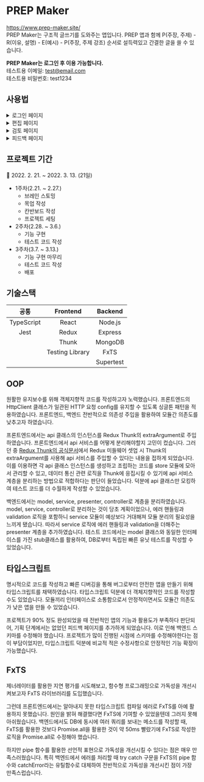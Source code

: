 # PREP Maker

https://www.prep-maker.site/  
PREP Maker는 구조적 글쓰기를 도와주는 앱입니다. PREP 앱과 함께 P(주장, 주제) - R(이유, 설명) - E(예시) - P(주장, 주제 강조) 순서로 설득력있고 간결한 글을 쓸 수 있습니다.

**PREP Maker는 로그인 후 이용 가능합니다.**  
테스트용 이메일: test@email.com  
테스트용 비밀번호: test1234

## 사용법

 <details>
  <summary>로그인 페이지</summary>
  <div markdown="1">

![로그인 페이지](https://user-images.githubusercontent.com/80461702/159209265-baa73dbe-427e-490f-ae31-0c55e7bb9091.png)

1. 로그인을 합니다. 계정이 없으면 회원가입을 합니다.

</div>
</details>

 <details>
  <summary>편집 페이지</summary>
  <div markdown="1">

![편집 페이지](https://user-images.githubusercontent.com/80461702/159209328-dae5e2ea-c01f-4e65-b333-366f276e25a9.png)
![편집 페이지](https://user-images.githubusercontent.com/80461702/159209337-00f274df-b928-415f-9fcd-d6224142c000.png)

2. 새 글을 생성합니다.
3. 블록을 생성합니다.
4. 블록 타입에 맞게 글을 씁니다.
5. 제목을 클릭하면 제목을 수정할 수 있습니다.
6. 블록 삭제 버튼을 눌러 블록을 삭제할 수 있습니다.

7. 블록을 드래그 앤 드롭하여 PREP 순서로 블록을 합체합니다. 문단 검사를 통과하지 못한 블록은 합체가 불가합니다.
8. 블록이 모두 합체되면 완료 버튼을 눌러 검토 페이지로 이동합니다.

9. 로그인을 합니다. 계정이 없으면 회원가입을 합니다.
</div>
</details>

<details>
  <summary>검토 페이지</summary>
  <div markdown="1">
  
![검토 페이지](https://user-images.githubusercontent.com/80461702/159209690-0d7ee104-5e7d-403a-8a48-59b5ad039bb1.png)

9. 검토페이지에서 문단을 클릭하여 문단을 수정할 수 있습니다.
10. 공유버튼을 눌러 다른 사람에게 공유할 수 있는 링크를 복사할 수 있습니다.
</div>
</details>

<details>
  <summary>피드백 페이지</summary>
  <div markdown="1">
  
![피드백 페이지](https://user-images.githubusercontent.com/80461702/159209604-b1c9bd32-f023-47b1-af60-d52a42d889be.png)

11. 공유된 링크를 주소에 붙여넣으면 피드백 페이지가 열립니다.
12. 피드백 페이지에서 문단을 클릭하면 코멘트를 작성할 수 있습니다. 로그인하지 않은 사용자는 로그인 페이지로 이동할 수 있습니다.
13. 코멘트 작성 버튼을 누르면 pending 상태의 코멘트가 생성됩니다.
14. 완료 버튼을 눌러 전송, 취소를 선택할 수 있습니다. 전송 버튼을 누르면 코멘트가 저장됩니다. 취소 버튼을 누르면 pending 상태인 코멘트가 삭제됩니다.
15. 코멘트 작성자는 삭제 버튼을 눌러 작성된 코멘트를 삭제할 수 있습니다.
</div>
</details>

## 프로젝트 기간

📆 2022. 2. 21. ~ 2022. 3. 13. (21일)

- 1주차(2.21. ~ 2.27.)
  - 브레인 스토밍
  - 목업 작성
  - 칸반보드 작성
  - 프로젝트 세팅
- 2주차(2.28. ~ 3.6.)
  - 기능 구현
  - 테스트 코드 작성
- 3주차(3.7. ~ 3.13.)
  - 기능 구현 마무리
  - 테스트 코드 작성
  - 배포

## 기술스택

|    공통    |    Frontend     |  Backend  |
| :--------: | :-------------: | :-------: |
| TypeScript |      React      |  Node.js  |
|    Jest    |      Redux      |  Express  |
|            |      Thunk      |  MongoDB  |
|            | Testing Library |   FxTS    |
|            |                 | Supertest |

## OOP

원활한 유지보수를 위해 객체지향적 코드를 작성하고자 노력했습니다. 프론트엔드의 HttpClient 클래스가 일관된 HTTP 요청 config를 유지할 수 있도록 싱글톤 패턴을 적용하였습니다. 프론트엔드, 백엔드 전반적으로 의존성 주입을 활용하여 모듈간 의존도를 낮추고자 하였습니다.

프론트엔드에서는 api 클래스의 인스턴스를 Redux Thunk의 extraArgument로 주입하였습니다. 프론트엔드에서 api 서비스를 어떻게 분리해야할지 고민이 컸습니다. 그러던 중 [Redux Thunk의 공식문서](https://github.com/reduxjs/redux-thunk)에서 Redux 미들웨어 셋업 시 Thunk의 extraArgument를 사용해 api 서비스를 주입할 수 있다는 내용을 접하게 되었습니다. 이를 이용하면 각 api 클래스 인스턴스를 생성하고 조립하는 코드를 store 모듈에 모아서 관리할 수 있고, 데이터 통신 관련 로직을 Thunk에 응집시킬 수 있기에 api 서비스 계층을 분리하는 방법으로 적합하다는 판단이 들었습니다. 덕분에 api 클래스만 모킹하여 테스트 코드를 더 수월하게 작성할 수 있었습니다.

백엔드에서는 model, service, presenter, controller로 계층을 분리하였습니다. model, service, controller로 분리하는 것이 당초 계획이었으나, 에러 핸들링과 validation 로직을 포함하니 service 모듈이 예상보다 거대해져 모듈 분리의 필요성을 느끼게 됐습니다. 따라서 service 로직에 에러 핸들링과 validation을 더해주는 presenter 계층을 추가하였습니다. 테스트 코드에서는 model 클래스와 동일한 인터페이스를 가진 stub클래스를 활용하여, DB로부터 독립된 빠른 유닛 테스트를 작성할 수 있었습니다.

## 타입스크립트

명시적으로 코드를 작성하고 빠른 디버깅을 통해 버그로부터 안전한 앱을 만들기 위해 타입스크립트를 채택하였습니다. 타입스크립트 덕분에 더 객체지향적인 코드를 작성할 수도 있었습니다. 모듈끼리 인터페이스로 소통함으로서 안정적이면서도 모듈간 의존도가 낮은 앱을 만들 수 있었습니다.

프로젝트가 90% 정도 완성되었을 때 전반적인 앱의 기능과 활용도가 부족하다 판단되어, 기획 단계에서는 없었던 피드백 페이지를 추가하게 되었습니다. 이로 인해 백엔드 스키마를 수정해야 했습니다. 프로젝트가 많이 진행된 시점에 스키마를 수정해야한다는 점이 부담이었지만, 타입스크립트 덕분에 비교적 적은 수정사항으로 안정적인 기능 확장이 가능했습니다.

## FxTS

제너레이터를 활용한 지연 평가를 시도해보고, 함수형 프로그래밍으로 가독성을 개선시켜보고자 FxTS 라이브러리를 도입했습니다.

그런데 프론트엔드에서는 알아내지 못한 타입스크립트 컴파일 에러로 FxTS를 아예 활용하지 못했습니다. 원인을 밝혀 해결했다면 FxTS에 기여할 수 있었을텐데 그러지 못해 아쉬웠습니다. 백엔드에서도 DB에 동시에 여러 쿼리를 보내는 메소드를 작성할 때, FxTS를 활용한 것보다 Promise.all을 활용한 것이 약 50ms 빨랐기에 FxTS로 작성한 로직을 Promise.all로 수정해야 했습니다.

하지만 pipe 함수를 활용한 선언적 표현으로 가독성을 개선시킬 수 있다는 점은 매우 만족스러웠습니다. 특히 백엔드에서 에러를 처리할 때 try catch 구문을 FxTS의 pipe 함수와 catchError라는 유틸함수로 대체하여 전반적으로 가독성을 개선시킨 점이 가장 만족스럽습니다.
